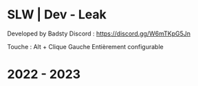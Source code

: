 # SLW | Dev - Leak

Developed by Badsty
Discord : https://discord.gg/W6mTKpG5Jn

Touche : Alt + Clique Gauche 
Entièrement configurable 

# 2022 - 2023

